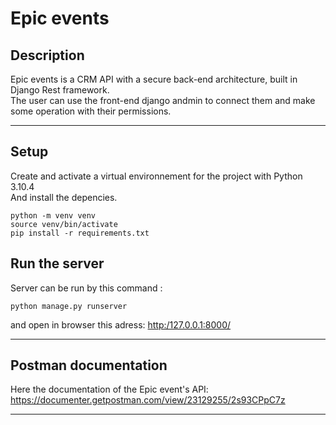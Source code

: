 # Epic events

## Description

Epic events is a CRM API with a secure back-end architecture, built in Django Rest framework.  
The user can use the front-end django andmin to connect them and make some operation with their permissions.  


***
## Setup

Create and activate a virtual environnement for the project with Python 3.10.4  
And install the depencies.
    
```
python -m venv venv 
source venv/bin/activate
pip install -r requirements.txt 
```

## Run the server  

Server can be run by this command :
```
python manage.py runserver
```    
and open in browser this adress: [http:/127.0.0.1:8000/]()

***
## Postman documentation
Here the documentation of the Epic event's API: https://documenter.getpostman.com/view/23129255/2s93CPpC7z

***
  

 
